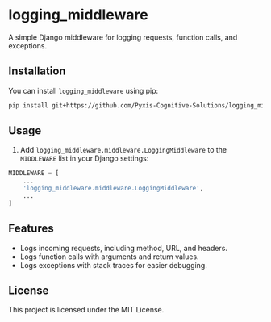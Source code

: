 # logging_middleware

A simple Django middleware for logging requests, function calls, and exceptions.

## Installation

You can install `logging_middleware` using pip:

```sh
pip install git+https://github.com/Pyxis-Cognitive-Solutions/logging_middleware
```

## Usage

1. Add `logging_middleware.middleware.LoggingMiddleware` to the `MIDDLEWARE` list in your Django settings:

```python
MIDDLEWARE = [
    ...
    'logging_middleware.middleware.LoggingMiddleware',
    ...
]
```

## Features

- Logs incoming requests, including method, URL, and headers.
- Logs function calls with arguments and return values.
- Logs exceptions with stack traces for easier debugging.

## License

This project is licensed under the MIT License.
